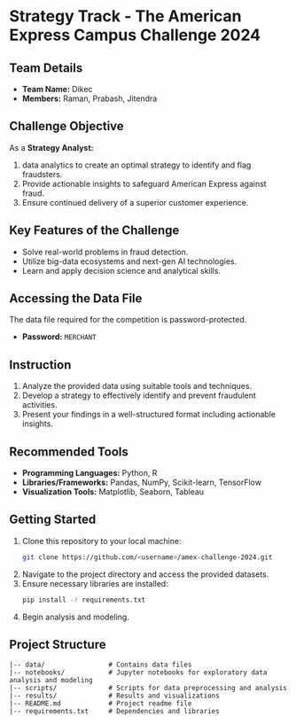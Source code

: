 # Strategy Track - The American Express Campus Challenge 2024


## Team Details
- **Team Name:** Dikec  
- **Members:** Raman, Prabash, Jitendra 

## Challenge Objective
As a **Strategy Analyst:**
1. data analytics to create an optimal strategy to identify and flag fraudsters.
2. Provide actionable insights to safeguard American Express against fraud.
3. Ensure continued delivery of a superior customer experience.

## Key Features of the Challenge
- Solve real-world problems in fraud detection.
- Utilize big-data ecosystems and next-gen AI technologies.
- Learn and apply decision science and analytical skills.

## Accessing the Data File
The data file required for the competition is password-protected.
- **Password:** `MERCHANT`

## Instruction
1. Analyze the provided data using suitable tools and techniques.
2. Develop a strategy to effectively identify and prevent fraudulent activities.
3. Present your findings in a well-structured format including actionable insights.

## Recommended Tools
- **Programming Languages:** Python, R
- **Libraries/Frameworks:** Pandas, NumPy, Scikit-learn, TensorFlow
- **Visualization Tools:** Matplotlib, Seaborn, Tableau

## Getting Started
1. Clone this repository to your local machine:
   ```bash
   git clone https://github.com/<username>/amex-challenge-2024.git
   ```
2. Navigate to the project directory and access the provided datasets.
3. Ensure necessary libraries are installed:
   ```bash
   pip install -r requirements.txt
   ```
4. Begin analysis and modeling.

## Project Structure
```
|-- data/                # Contains data files
|-- notebooks/           # Jupyter notebooks for exploratory data analysis and modeling
|-- scripts/             # Scripts for data preprocessing and analysis
|-- results/             # Results and visualizations
|-- README.md            # Project readme file
|-- requirements.txt     # Dependencies and libraries
```


